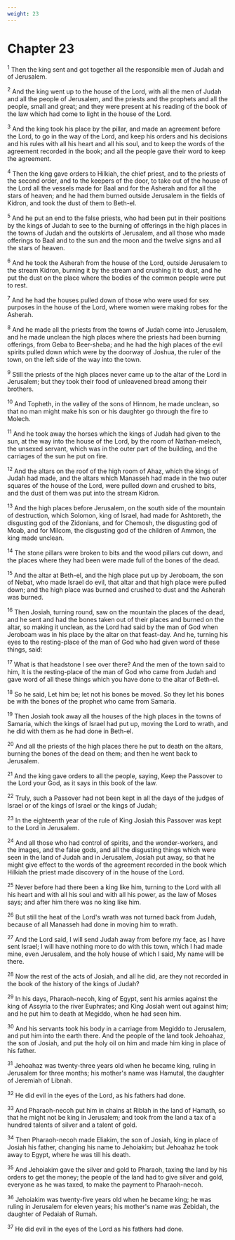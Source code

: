 ```yaml
---
weight: 23
---
```


# Chapter 23

<sup>1</sup> Then the king sent and got together all the responsible men of Judah and of Jerusalem. 

<sup>2</sup> And the king went up to the house of the Lord, with all the men of Judah and all the people of Jerusalem, and the priests and the prophets and all the people, small and great; and they were present at his reading of the book of the law which had come to light in the house of the Lord. 

<sup>3</sup> And the king took his place by the pillar, and made an agreement before the Lord, to go in the way of the Lord, and keep his orders and his decisions and his rules with all his heart and all his soul, and to keep the words of the agreement recorded in the book; and all the people gave their word to keep the agreement. 

<sup>4</sup> Then the king gave orders to Hilkiah, the chief priest, and to the priests of the second order, and to the keepers of the door, to take out of the house of the Lord all the vessels made for Baal and for the Asherah and for all the stars of heaven; and he had them burned outside Jerusalem in the fields of Kidron, and took the dust of them to Beth-el. 

<sup>5</sup> And he put an end to the false priests, who had been put in their positions by the kings of Judah to see to the burning of offerings in the high places in the towns of Judah and the outskirts of Jerusalem, and all those who made offerings to Baal and to the sun and the moon and the twelve signs and all the stars of heaven. 

<sup>6</sup> And he took the Asherah from the house of the Lord, outside Jerusalem to the stream Kidron, burning it by the stream and crushing it to dust, and he put the dust on the place where the bodies of the common people were put to rest. 

<sup>7</sup> And he had the houses pulled down of those who were used for sex purposes in the house of the Lord, where women were making robes for the Asherah. 

<sup>8</sup> And he made all the priests from the towns of Judah come into Jerusalem, and he made unclean the high places where the priests had been burning offerings, from Geba to Beer-sheba; and he had the high places of the evil spirits pulled down which were by the doorway of Joshua, the ruler of the town, on the left side of the way into the town. 

<sup>9</sup> Still the priests of the high places never came up to the altar of the Lord in Jerusalem; but they took their food of unleavened bread among their brothers. 

<sup>10</sup> And Topheth, in the valley of the sons of Hinnom, he made unclean, so that no man might make his son or his daughter go through the fire to Molech. 

<sup>11</sup> And he took away the horses which the kings of Judah had given to the sun, at the way into the house of the Lord, by the room of Nathan-melech, the unsexed servant, which was in the outer part of the building, and the carriages of the sun he put on fire. 

<sup>12</sup> And the altars on the roof of the high room of Ahaz, which the kings of Judah had made, and the altars which Manasseh had made in the two outer squares of the house of the Lord, were pulled down and crushed to bits, and the dust of them was put into the stream Kidron. 

<sup>13</sup> And the high places before Jerusalem, on the south side of the mountain of destruction, which Solomon, king of Israel, had made for Ashtoreth, the disgusting god of the Zidonians, and for Chemosh, the disgusting god of Moab, and for Milcom, the disgusting god of the children of Ammon, the king made unclean. 

<sup>14</sup> The stone pillars were broken to bits and the wood pillars cut down, and the places where they had been were made full of the bones of the dead. 

<sup>15</sup> And the altar at Beth-el, and the high place put up by Jeroboam, the son of Nebat, who made Israel do evil, that altar and that high place were pulled down; and the high place was burned and crushed to dust and the Asherah was burned. 

<sup>16</sup> Then Josiah, turning round, saw on the mountain the places of the dead, and he sent and had the bones taken out of their places and burned on the altar, so making it unclean, as the Lord had said by the man of God when Jeroboam was in his place by the altar on that feast-day. And he, turning his eyes to the resting-place of the man of God who had given word of these things, said: 

<sup>17</sup> What is that headstone I see over there? And the men of the town said to him, It is the resting-place of the man of God who came from Judah and gave word of all these things which you have done to the altar of Beth-el. 

<sup>18</sup> So he said, Let him be; let not his bones be moved. So they let his bones be with the bones of the prophet who came from Samaria. 

<sup>19</sup> Then Josiah took away all the houses of the high places in the towns of Samaria, which the kings of Israel had put up, moving the Lord to wrath, and he did with them as he had done in Beth-el. 

<sup>20</sup> And all the priests of the high places there he put to death on the altars, burning the bones of the dead on them; and then he went back to Jerusalem. 

<sup>21</sup> And the king gave orders to all the people, saying, Keep the Passover to the Lord your God, as it says in this book of the law. 

<sup>22</sup> Truly, such a Passover had not been kept in all the days of the judges of Israel or of the kings of Israel or the kings of Judah; 

<sup>23</sup> In the eighteenth year of the rule of King Josiah this Passover was kept to the Lord in Jerusalem. 

<sup>24</sup> And all those who had control of spirits, and the wonder-workers, and the images, and the false gods, and all the disgusting things which were seen in the land of Judah and in Jerusalem, Josiah put away, so that he might give effect to the words of the agreement recorded in the book which Hilkiah the priest made discovery of in the house of the Lord. 

<sup>25</sup> Never before had there been a king like him, turning to the Lord with all his heart and with all his soul and with all his power, as the law of Moses says; and after him there was no king like him. 

<sup>26</sup> But still the heat of the Lord's wrath was not turned back from Judah, because of all Manasseh had done in moving him to wrath. 

<sup>27</sup> And the Lord said, I will send Judah away from before my face, as I have sent Israel; I will have nothing more to do with this town, which I had made mine, even Jerusalem, and the holy house of which I said, My name will be there. 

<sup>28</sup> Now the rest of the acts of Josiah, and all he did, are they not recorded in the book of the history of the kings of Judah? 

<sup>29</sup> In his days, Pharaoh-necoh, king of Egypt, sent his armies against the king of Assyria to the river Euphrates; and King Josiah went out against him; and he put him to death at Megiddo, when he had seen him. 

<sup>30</sup> And his servants took his body in a carriage from Megiddo to Jerusalem, and put him into the earth there. And the people of the land took Jehoahaz, the son of Josiah, and put the holy oil on him and made him king in place of his father. 

<sup>31</sup> Jehoahaz was twenty-three years old when he became king, ruling in Jerusalem for three months; his mother's name was Hamutal, the daughter of Jeremiah of Libnah. 

<sup>32</sup> He did evil in the eyes of the Lord, as his fathers had done. 

<sup>33</sup> And Pharaoh-necoh put him in chains at Riblah in the land of Hamath, so that he might not be king in Jerusalem; and took from the land a tax of a hundred talents of silver and a talent of gold. 

<sup>34</sup> Then Pharaoh-necoh made Eliakim, the son of Josiah, king in place of Josiah his father, changing his name to Jehoiakim; but Jehoahaz he took away to Egypt, where he was till his death. 

<sup>35</sup> And Jehoiakim gave the silver and gold to Pharaoh, taxing the land by his orders to get the money; the people of the land had to give silver and gold, everyone as he was taxed, to make the payment to Pharaoh-necoh. 

<sup>36</sup> Jehoiakim was twenty-five years old when he became king; he was ruling in Jerusalem for eleven years; his mother's name was Zebidah, the daughter of Pedaiah of Rumah. 

<sup>37</sup> He did evil in the eyes of the Lord as his fathers had done. 


